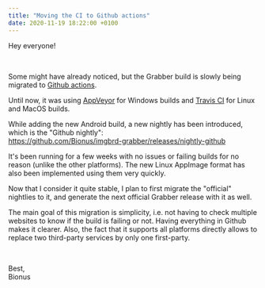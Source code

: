 ```yaml
---
title: "Moving the CI to Github actions"
date: 2020-11-19 18:22:00 +0100
---
```



Hey everyone!

&nbsp;

Some might have already noticed, but the Grabber build is slowly being migrated to [Github actions](https://github.com/features/actions).

Until now, it was using [AppVeyor](https://www.appveyor.com/) for Windows builds and [Travis CI](https://travis-ci.org/) for Linux and MacOS builds.

<!--more-->

While adding the new Android build, a new nightly has been introduced, which is the "Github nightly":  
<https://github.com/Bionus/imgbrd-grabber/releases/nightly-github>

It's been running for a few weeks with no issues or failing builds for no reason (unlike the other platforms). The new Linux AppImage format has also been implemented using them very quickly.

Now that I consider it quite stable, I plan to first migrate the "official" nightlies to it, and generate the next official Grabber release with it as well.

The main goal of this migration is simplicity, i.e. not having to check multiple websites to know if the build is failing or not. Having everything in Github makes it clearer. Also, the fact that it supports all platforms directly allows to replace two third-party services by only one first-party.

&nbsp;

Best,  
Bionus